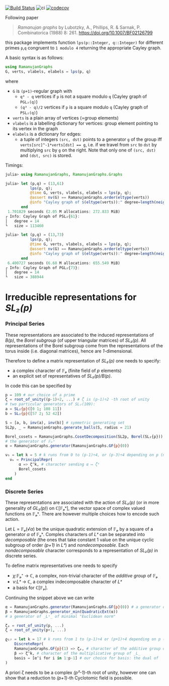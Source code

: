 [![Build Status](https://github.com/kalmarek/RamanujanGraphs.jl/workflows/CI/badge.svg)](https://github.com/kalmarek/RamanujanGraphs.jl/actions)
![ci](https://github.com/kalmarek/RamanujanGraphs.jl/workflows/ci/badge.svg)
[![codecov](https://codecov.io/gh/kalmarek/RamanujanGraphs.jl/branch/master/graph/badge.svg)](https://codecov.io/gh/kalmarek/RamanujanGraphs.jl)

Following paper
> _Ramanujan graphs_ by Lubotzky, A., Phillips, R. & Sarnak, P. Combinatorica (1988) 8: 261. https://doi.org/10.1007/BF02126799

this package implements function `lps(p::Integer, q::Integer)` for different primes `p`,`q` congruent to `1 modulo 4` returning the appropriate Cayley graph.

A basic syntax is as follows:

```julia
using RamanujanGraphs
G, verts, vlabels, elabels = lps(p, q)
```

where
 * `G` is `(p+1)`-regular graph with
   - `q³ - q` vertices if `p` is not a square modulo `q` (Cayley graph of `PGL₂(q)`)
   - `(q³ - q)/2` vertices if `p` is a square modulo `q` (Cayley graph of `PSL₂(q)`)
 * `verts` is a plain array of vertices (=group elements)
 * `vlabels` is a labelling dictionary for vertices: group element pointing to its vertex in the graph
 * `elabels` is a dictionary for edges:
   - a tuple of integers `(src, dst)` points to a generator `g` of the group iff `verts[src]^-1*verts[dst] == g`, i.e. if we travel from `src` to `dst` by multiplying `src` by `g` on the right. Note that only one of `(src, dst)` and `(dst, src)` is stored.

Timings:

```julia
julia> using RamanujanGraphs, RamanujanGraphs.Graphs

julia> let (p,q) = (13,61)
           lps(p, q);
           @time G, verts, vlabels, elabels = lps(p, q);
           @assert nv(G) == RamanujanGraphs.order(eltype(verts))
           @info "Cayley graph of $(eltype(verts)):" degree=length(neighbors(G,1)) size=nv(G)
       end
 1.701829 seconds (2.05 M allocations: 272.833 MiB)
┌ Info: Cayley Graph of PSL₂{61}:
│   degree = 14
└   size = 113460

julia> let (p,q) = (13,73)
           lps(p, q);
           @time G, verts, vlabels, elabels = lps(p, q);
           @assert nv(G) == RamanujanGraphs.order(eltype(verts))
           @info "Cayley graph of $(eltype(verts)):" degree=length(neighbors(G,1)) size=nv(G)
       end
 6.400727 seconds (6.68 M allocations: 655.549 MiB)
┌ Info: Cayley Graph of PGL₂{73}:
│   degree = 14
└   size = 388944

```

# Irreducible representations for _SL₂(p)_

### Principal Series

These representations are associated to the induced representations of _B(p)_,
the _Borel subgroup_ (of upper triangular matrices) of _SL₂(p)_.
All representations of the Borel subgroup come from the representations of the
torus inside (i.e. diagonal matrices), hence are _1_-dimensional.

Therefore to define a matrix representation of _SL₂(p)_ one needs to specify:
 * a complex character of 𝔽ₚ (finite field of _p_ elements)
 * an explicit set of representatives of _SL₂(p)/B(p)_.

In code this can be specified by

```julia
p = 109 # our choice of a prime
ζ = root_of_unity((p-1)÷2, ...) # ζ is (p-1)÷2 -th root of unity
# two particular generators of SL₂(109):
a = SL₂{p}([0 1; 108 11])
b = SL₂{p}([57 2; 52 42])

S = [a, b, inv(a), inv(b)] # symmetric generating set
SL2p, _ = RamanujanGraphs.generate_balls(S, radius = 21)

Borel_cosets = RamanujanGraphs.CosetDecomposition(SL2p, Borel(SL₂{p}))
# the generator of 𝔽ₚˣ
α = RamanujanGraphs.generator(RamanujanGraphs.GF{p}(0))

ν₅ = let k = 5 # k runs from 0 to (p-1)÷4, or (p-3)÷4 depending on p (mod 4)
  νₖ = PrincipalRepr(
      α => ζ^k, # character sending α ↦ ζᵏ
      Borel_cosets
    )
end

```

### Discrete Series

These representations are associated with the action of _SL₂(p)_ (or in more
generality of _GL₂(p)_) on ℂ[𝔽ₚˣ], the vector space of complex valued functions
on 𝔽ₚˣ. There are however multiple choices how to encode such action.

Let _L_ = 𝔽ₚ(√_α_) be the unique quadratic extension of 𝔽ₚ by a square of a
generator _α_ of 𝔽ₚˣ. Comples characters of _Lˣ_ can be separated into
_decomposable_ (the ones that take constant 1 value on the unique cyclic
subgroup of order _(p+1)_ in _Lˣ_) and _nondecomposable_. Each _nondecomposable_
character corresponds to a representation of _SL₂(p)_ in discrete series.

To define matrix representatives one needs to specify
* _χ_:𝔽ₚ⁺ → ℂ, a complex, non-trivial character of the _additive group_ of 𝔽ₚ
* _ν_:_Lˣ_ → ℂ, a complex indecomposable character of _Lˣ_
* a basis for ℂ[𝔽ₚ].

Continuing the snippet above we can write

```julia
α = RamanujanGraphs.generator(RamanujanGraphs.GF{p}(0)) # a generator of 𝔽ₚˣ
β = RamanujanGraphs.generator_min(QuadraticExt(α))
# a generator of _Lˣ_ of minimal "Euclidean norm"

ζₚ = root_of_unity(p, ...)
ζ = root_of_unity(p+1, ...)

ϱ₁₇ = let k = 17 # k runs from 1 to (p-1)÷4 or (p+1)÷4 depending on p (mod 4)
    DiscreteRepr(
    RamanujanGraphs.GF{p}(1) => ζₚ, # character of the additive group of 𝔽ₚ
    β => ζ^k, # character of the multiplicative group of _L_
    basis = [α^i for i in 1:p-1] # our choice for basis: the dual of
)
```

A priori ζ needs to be a complex _(p²-1)_-th root of unity, however one can show
that a reduction to _(p+1)_-th Cyclotomic field is possible.
